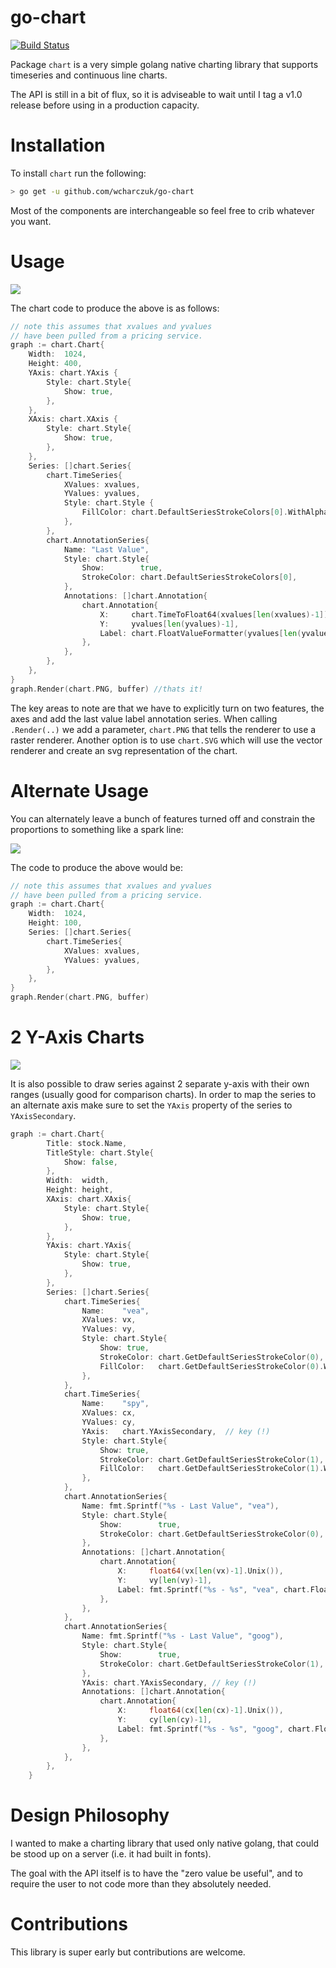 go-chart
========
[![Build Status](https://travis-ci.org/wcharczuk/go-chart.svg?branch=master)](https://travis-ci.org/wcharczuk/go-chart)

Package `chart` is a very simple golang native charting library that supports timeseries and continuous
line charts. 

The API is still in a bit of flux, so it is adviseable to wait until I tag a v1.0 release before using
in a production capacity.

# Installation

To install `chart` run the following:

```bash
> go get -u github.com/wcharczuk/go-chart
```

Most of the components are interchangeable so feel free to crib whatever you want. 

# Usage 

 ![](https://raw.githubusercontent.com/wcharczuk/go-chart/master/images/goog_ltm.png)


The chart code to produce the above is as follows:

```go
// note this assumes that xvalues and yvalues
// have been pulled from a pricing service.
graph := chart.Chart{
    Width:  1024,
    Height: 400,
    YAxis: chart.YAxis {
        Style: chart.Style{
            Show: true,
        },
    },
    XAxis: chart.XAxis {
        Style: chart.Style{
            Show: true,
        },
    },
    Series: []chart.Series{
        chart.TimeSeries{
            XValues: xvalues,
            YValues: yvalues,
            Style: chart.Style {
                FillColor: chart.DefaultSeriesStrokeColors[0].WithAlpha(64),
            },
        },
        chart.AnnotationSeries{
            Name: "Last Value",
            Style: chart.Style{
                Show:        true,
                StrokeColor: chart.DefaultSeriesStrokeColors[0],
            },
            Annotations: []chart.Annotation{
                chart.Annotation{
                    X:     chart.TimeToFloat64(xvalues[len(xvalues)-1]),
                    Y:     yvalues[len(yvalues)-1],
                    Label: chart.FloatValueFormatter(yvalues[len(yvalues)-1]),
                },
            },
        },
    },
}
graph.Render(chart.PNG, buffer) //thats it!
```

The key areas to note are that we have to explicitly turn on two features, the axes and add the last value label annotation series. When calling `.Render(..)` we add a parameter, `chart.PNG` that tells the renderer to use a raster renderer. Another option is to use `chart.SVG` which will use the vector renderer and create an svg representation of the chart. 

# Alternate Usage

You can alternately leave a bunch of features turned off and constrain the proportions to something like a spark line:

 ![](https://raw.githubusercontent.com/wcharczuk/go-chart/master/images/tvix_ltm.png)

The code to produce the above would be:

```go
// note this assumes that xvalues and yvalues
// have been pulled from a pricing service.
graph := chart.Chart{
    Width:  1024,
    Height: 100,
    Series: []chart.Series{
        chart.TimeSeries{
            XValues: xvalues,
            YValues: yvalues,
        },
    },
}
graph.Render(chart.PNG, buffer)
```

# 2 Y-Axis Charts 

 ![](https://raw.githubusercontent.com/wcharczuk/go-chart/master/images/two_axis.png)

It is also possible to draw series against 2 separate y-axis with their own ranges (usually good for comparison charts).
In order to map the series to an alternate axis make sure to set the `YAxis` property of the series to `YAxisSecondary`.

```go
graph := chart.Chart{
		Title: stock.Name,
		TitleStyle: chart.Style{
			Show: false,
		},
		Width:  width,
		Height: height,
		XAxis: chart.XAxis{
			Style: chart.Style{
				Show: true,
			},
		},
		YAxis: chart.YAxis{
			Style: chart.Style{
				Show: true,
			},
		},
		Series: []chart.Series{
			chart.TimeSeries{
				Name:    "vea",
				XValues: vx,
				YValues: vy,
				Style: chart.Style{
                    Show: true,
					StrokeColor: chart.GetDefaultSeriesStrokeColor(0),
                    FillColor:   chart.GetDefaultSeriesStrokeColor(0).WithAlpha(64),
				},
			},
            chart.TimeSeries{
                Name:    "spy",
                XValues: cx,
                YValues: cy,
                YAxis:   chart.YAxisSecondary,  // key (!)
                Style: chart.Style{
                    Show: true,
                    StrokeColor: chart.GetDefaultSeriesStrokeColor(1),
                    FillColor:   chart.GetDefaultSeriesStrokeColor(1).WithAlpha(64),
                },
            },
			chart.AnnotationSeries{
				Name: fmt.Sprintf("%s - Last Value", "vea"),
				Style: chart.Style{
					Show:        true,
                    StrokeColor: chart.GetDefaultSeriesStrokeColor(0),
				},
				Annotations: []chart.Annotation{
					chart.Annotation{
						X:     float64(vx[len(vx)-1].Unix()),
						Y:     vy[len(vy)-1],
						Label: fmt.Sprintf("%s - %s", "vea", chart.FloatValueFormatter(vy[len(vy)-1])),
					},
				},
			},
            chart.AnnotationSeries{
                Name: fmt.Sprintf("%s - Last Value", "goog"),
                Style: chart.Style{
                    Show:        true,
                    StrokeColor: chart.GetDefaultSeriesStrokeColor(1),
                },
                YAxis: chart.YAxisSecondary, // key (!)
                Annotations: []chart.Annotation{
                    chart.Annotation{
                        X:     float64(cx[len(cx)-1].Unix()),
                        Y:     cy[len(cy)-1],
                        Label: fmt.Sprintf("%s - %s", "goog", chart.FloatValueFormatter(cy[len(cy)-1])),
                    },
                },
            },
		},
	}
```

# Design Philosophy

I wanted to make a charting library that used only native golang, that could be stood up on a server (i.e. it had built in fonts).

The goal with the API itself is to have the "zero value be useful", and to require the user to not code more than they absolutely needed.

# Contributions

This library is super early but contributions are welcome.
